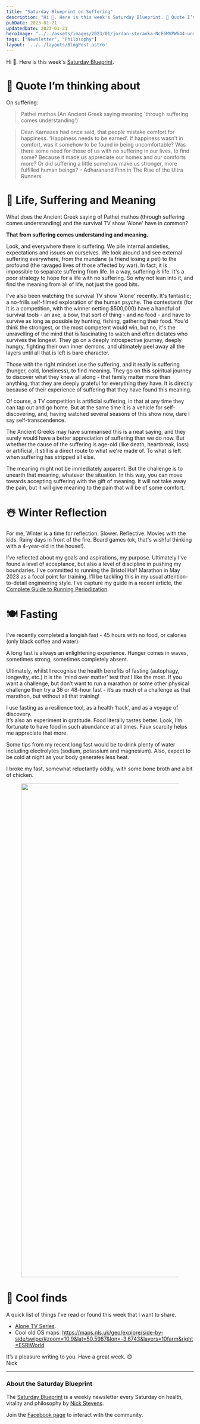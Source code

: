 ```yaml
---
title: "Saturday Blueprint on Suffering"
description: "Hi 👋. Here is this week's Saturday Blueprint. 🤔 Quote I’m thinking about On suffering: Pathei mathos (An Ancient Greek saying meaning 'through suffering comes understanding') Dean Karnazes had once..."
pubDate: 2023-01-21
updatedDate: 2023-01-21
heroImage: "../../assets/images/2023/01/jordan-steranka-NcF6MVPW644-unsplash.jpg"
tags: ["Newsletter", "Philosophy"]
layout: '../../layouts/BlogPost.astro'
---
```


<p>Hi 👋. Here is this week's <a href="/blog/newsletter/">Saturday Blueprint</a>.</p><h1 id="%F0%9F%A4%94-quote-i%E2%80%99m-thinking-about">🤔 Quote I’m thinking about</h1><p>On suffering:</p><blockquote>Pathei mathos (An Ancient Greek saying meaning 'through suffering comes understanding')</blockquote><blockquote>Dean Karnazes had once said, that people mistake comfort for happiness. ‘Happiness needs to be earned’. If happiness wasn’t in comfort, was it somehow to be found in being uncomfortable? Was there some need for those of us with no suffering in our lives, to find some? Because it made us appreciate our homes and our comforts more? Or did suffering a little somehow make us stronger, more fulfilled human beings? – Adharanand Finn in The Rise of the Ultra Runners</blockquote><h1 id="%F0%9F%A5%B2-life-suffering-and-meaning">🥲 Life, Suffering and Meaning</h1><p>What does the Ancient Greek saying of Pathei mathos (through suffering comes understanding) and the survival TV show 'Alone' have in common?</p><p><strong>That from suffering comes understanding and meaning.</strong></p><p>Look, and everywhere there is suffering. We pile internal anxieties, expectations and issues on ourselves. We look around and see external suffering everywhere, from the mundane (a friend losing a pet) to the profound (the ravaged lives of those affected by war). In fact, it is impossible to separate suffering from life. In a way, suffering <em>is</em> life. It's a poor strategy to hope for a life with no suffering. So why not lean into it, and find the meaning from all of life, not just the good bits.</p><p>I've also been watching the survival TV show 'Alone' recently. It's fantastic; a no-frills self-filmed exploration of the human psyche. The contestants (for it is a competition, with the winner netting $500,000) have a handful of survival tools - an axe, a bow, that sort of thing - and no food - and have to survive as long as possible by hunting, fishing, gathering their food. You'd think the strongest, or the most competent would win, but no, it's the unravelling of the mind that is fascinating to watch and often dictates who survives the longest. They go on a deeply introspective journey, deeply hungry, fighting their own inner demons, and ultimately peel away all the layers until all that is left is bare character.</p><p>Those with the right mindset use the suffering, and it really is suffering (hunger, cold, loneliness), to find meaning. They go on this spiritual journey to discover what they knew all along - that family matter more than anything, that they are deeply grateful for everything they have. It is directly because of their experience of suffering that they have found this meaning.</p><p>Of course, a TV competition is artificial suffering, in that at any time they can tap out and go home. But at the same time it is a vehicle for self-discovering, and, having watched several seasons of this show now, dare I say self-transcendence.</p><p>The Ancient Greeks may have summarised this is a neat saying, and they surely would have a better appreciation of suffering than we do now. But whether the cause of the suffering is age-old (like death, heartbreak, loss) or artificial, it still is a direct route to what we're made of. To what is left when suffering has stripped all else.</p><p>The meaning might not be immediately apparent. But the challenge is to unearth that meaning, whatever the situation. In this way, you can move towards accepting suffering with the gift of meaning. It will not take away the pain, but it will give meaning to the pain that will be of some comfort.</p><h1 id="%E2%98%83%EF%B8%8F-winter-reflection">☃️ Winter Reflection</h1><p>For me, Winter is a time for reflection. Slower. Reflective. Movies with the kids. Rainy days in front of the fire. Board games (ok, that's wishful thinking with a 4-year-old in the house!).</p><p>I've reflected about my goals and aspirations, my purpose. Ultimately I've found a level of acceptance, but also a level of discipline in pushing my boundaries. I've committed to running the Bristol Half Marathon in May 2023 as a focal point for training. I'll be tackling this in my usual attention-to-detail engineering style. I've capture my guide in a recent article, the <a href="/blog/complete-guide-to-running-periodisation/">Complete Guide to Running Periodization</a>.</p><h1 id="%F0%9F%8D%BD%EF%B8%8F-fasting">🍽️ Fasting</h1><p>I've recently completed a longish fast - 45 hours with no food, or calories (only black coffee and water).</p><p>A long fast is always an enlightening experience. Hunger comes in waves, sometimes strong, sometimes completely absent.</p><p>Ultimately, whilst I recognise the health benefits of fasting (autophagy, longevity, etc.) it is the 'mind over matter' test that I like the most. If you want a challenge, but don’t want to run a marathon or some other physical challenge then try a 36 or 48-hour fast - it’s as much of a challenge as that marathon, but without all that training!</p><p>I use fasting as a resilience tool, as a health ‘hack’, and as a voyage of discovery.<br>It’s also an experiment in gratitude. Food literally tastes better. Look, I’m fortunate to have food in such abundance at all times. Faux scarcity helps me appreciate that more.</p><p>Some tips from my recent long fast would be to drink plenty of water including electrolytes (sodium, potassium and magnesium). Also, expect to be cold at night as your body generates less heat.</p><p>I broke my fast, somewhat reluctantly oddly, with some bone broth and a bit of chicken.</p><figure class="kg-card kg-image-card"><img src="/src/assets/images/2023/01/IMG_0026.jpeg" class="kg-image" alt loading="lazy" width="828" height="1326" srcset="/src/assets/images/size/w600/2023/01/IMG_0026.jpeg 600w, /src/assets/images/2023/01/IMG_0026.jpeg 828w" sizes="(min-width: 720px) 720px"></figure><h1 id="%F0%9F%92%8D-cool-finds">💍 Cool finds</h1><p>A quick list of things I've read or found this week that I want to share.</p><ul><li><a href="https://www.imdb.com/title/tt4803766/">Alone TV Series</a>.</li><li>Cool old OS maps: <a href="https://maps.nls.uk/geo/explore/side-by-side/swipe/#zoom=10.9&amp;lat=50.5987&amp;lon=-3.6743&amp;layers=10farm&amp;right=ESRIWorld">https://maps.nls.uk/geo/explore/side-by-side/swipe/#zoom=10.9&amp;lat=50.5987&amp;lon=-3.6743&amp;layers=10farm&amp;right=ESRIWorld</a></li></ul><p>It’s a pleasure writing to you. Have a great week. 😊<br>Nick</p><hr><h3 id="about-the-saturday-blueprint">About the Saturday Blueprint</h3><p>The <a href="/blog/newsletter/">Saturday Blueprint</a> is a weekly newsletter every Saturday on health, vitality and philosophy by <a href="/blog/">Nick Stevens</a>.</p><p>Join the <a href="https://www.facebook.com/devonblueprint/">Facebook page</a> to interact with the community.</p>